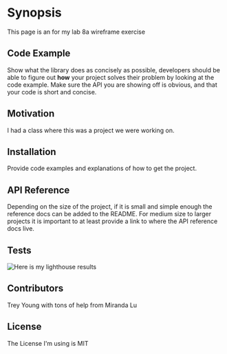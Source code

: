# Synopsis

This page is an for my lab 8a wireframe exercise

## Code Example

Show what the library does as concisely as possible, developers should be able to figure out **how** your project solves their problem by looking at the code example. Make sure the API you are showing off is obvious, and that your code is short and concise.

## Motivation

I had a class where this was a project we were working on.

## Installation

Provide code examples and explanations of how to get the project.

## API Reference

Depending on the size of the project, if it is small and simple enough the reference docs can be added to the README. For medium size to larger projects it is important to at least provide a link to where the API reference docs live.

## Tests

![Here is my lighthouse results](img/LighthouseTest3.png)

## Contributors

Trey Young with tons of help from Miranda Lu

## License

The License I'm using is MIT
